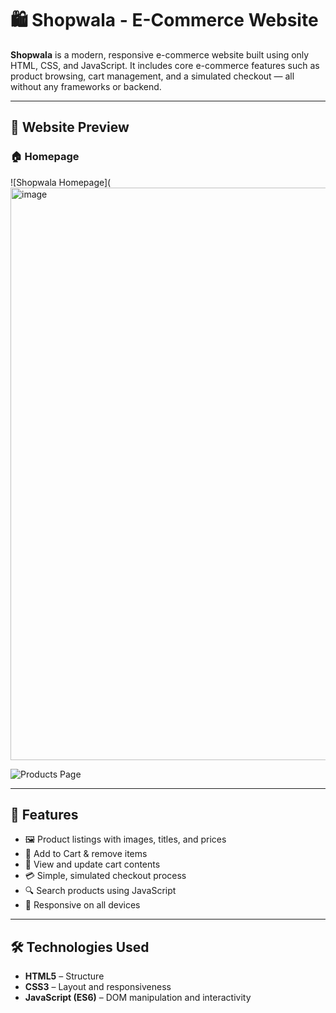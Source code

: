 # 🛍️ Shopwala - E-Commerce Website

**Shopwala** is a modern, responsive e-commerce website built using only HTML, CSS, and JavaScript. It includes core e-commerce features such as product browsing, cart management, and a simulated checkout — all without any frameworks or backend.

---

## 📸 Website Preview

### 🏠 Homepage
![Shopwala Homepage](<img width="1887" height="916" alt="image" src="https://github.com/user-attachments/assets/8869aea4-c6d3-4777-8563-48ecf554ce6d" />

![Products Page](<img width="1880" height="915" alt="image" src="https://github.com/user-attachments/assets/70cddb68-f196-42f4-9141-51cd0fb35956" />)




---

## 🌟 Features

- 🖼️ Product listings with images, titles, and prices
- 🛒 Add to Cart & remove items
- 🧺 View and update cart contents
- 💳 Simple, simulated checkout process
- 🔍 Search products using JavaScript
- 📱 Responsive on all devices

---

## 🛠️ Technologies Used

- **HTML5** – Structure
- **CSS3** – Layout and responsiveness
- **JavaScript (ES6)** – DOM manipulation and interactivity


